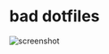 # bad dotfiles

![screenshot](https://raw.githubusercontent.com/rogerpanza/bad-dotfiles/main/screenshot.png "screenshot")

